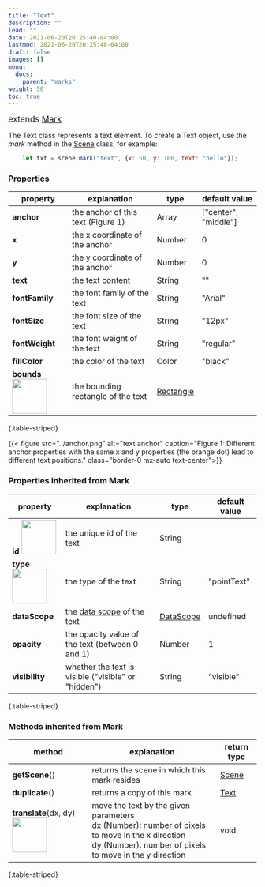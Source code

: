 ```yaml
---
title: "Text"
description: ""
lead: ""
date: 2021-06-20T20:25:40-04:00
lastmod: 2021-06-20T20:25:40-04:00
draft: false
images: []
menu: 
  docs:
    parent: "marks"
weight: 50
toc: true
---
```

<span style="font-size:1.2em">extends [Mark](../mark/)</span><br>


The Text class represents a text element. To create a Text object, use the _mark_ method in the [Scene](../../group/scene) class, for example:
```js
    let txt = scene.mark("text", {x: 50, y: 100, text: "hello"});
```

### Properties
| property |  explanation   | type | default value |
| --- | --- | --- | --- |
|**anchor** | the anchor of this text (Figure 1) | Array | ["center", "middle"] | 
|**x** | the x coordinate of the anchor | Number | 0 | 
|**y** | the y coordinate of the anchor | Number | 0 | 
|**text** | the text content | String | "" | 
|**fontFamily** | the font family of the text | String | "Arial" | 
|**fontSize** | the font size of the text | String | "12px" | 
|**fontWeight** | the font weight of the text | String | "regular" | 
|**fillColor** | the color of the text | Color | "black" | 
|**bounds** <img width="70px" src="../../readonly.png">| the bounding rectangle of the text | [Rectangle](../../basic/rectangle/) | |
{.table-striped}

{{< figure src="../anchor.png" alt="text anchor" caption="Figure 1: Different anchor properties with the same x and y properties (the orange dot) lead to different text positions." class="border-0 mx-auto text-center">}}

### Properties inherited from Mark
| property |  explanation   | type | default value |
| --- | --- | --- | --- |
|**id** <img width="70px" src="../../readonly.png">| the unique id of the text | String |  | 
|**type** <img width="70px" src="../../readonly.png"> | the type of the text | String | "pointText" | 
|**dataScope**| the [data scope](../../data/datascope/) of the text | [DataScope](../../data/datascope/) | undefined |
|**opacity** | the opacity value of the text (between 0 and 1) | Number | 1 |
|**visibility**| whether the text is visible ("visible" or "hidden") | String | "visible" |
{.table-striped}


<!-- ### Methods
| method |  explanation   | return type |
| ---- | --- | --- |

{.table-striped} -->


### Methods inherited from Mark
| method |  explanation   | return type |
| --- | --- | --- |
| **getScene**() | returns the scene in which this mark resides | [Scene](../../group/scene) |
| **duplicate**() | returns a copy of this mark | [Text](../pointtext/) | 
| **translate**(dx, dy) <img width="70px" src="../../overrides.png">| move the text by the given parameters<br>dx (Number): number of pixels to move in the x direction<br> dy (Number): number of pixels to move in the y direction | void |
{.table-striped}